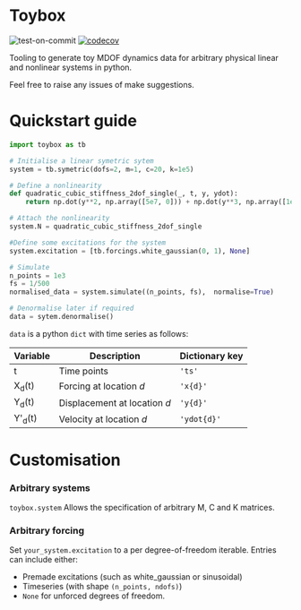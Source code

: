 # Toybox

![test-on-commit](https://github.com/MDCHAMP/Toybox/workflows/test-on-commit/badge.svg) [![codecov](https://codecov.io/gh/MDCHAMP/Toybox/branch/main/graph/badge.svg?token=gEJFvK2Zdw)](https://codecov.io/gh/MDCHAMP/Toybox)


Tooling to generate toy MDOF dynamics data for arbitrary physical linear and nonlinear systems in python.

Feel free to raise any issues of make suggestions.



# Quickstart guide

```python
import toybox as tb

# Initialise a linear symetric sytem
system = tb.symetric(dofs=2, m=1, c=20, k=1e5)

# Define a nonlinearity
def quadratic_cubic_stiffness_2dof_single(_, t, y, ydot):
    return np.dot(y**2, np.array([5e7, 0])) + np.dot(y**3, np.array([1e9, 0]))

# Attach the nonlinearity
system.N = quadratic_cubic_stiffness_2dof_single

#Define some excitations for the system
system.excitation = [tb.forcings.white_gaussian(0, 1), None]

# Simulate
n_points = 1e3
fs = 1/500
normalised_data = system.simulate((n_points, fs),  normalise=True)

# Denormalise later if required
data = sytem.denormalise()
```

`data` is a python `dict` with time series as follows:

Variable | Description | Dictionary key 
--- |--- | --- 
t | Time points | `'ts'` 
X<sub>d</sub>(t) | Forcing at location *d*  | `'x{d}'` 
Y<sub>d</sub>(t) | Displacement at location *d* | `'y{d}'` 
Y'<sub>d</sub>(t) | Velocity at location *d*  | `'ydot{d}'` 


# Customisation

### Arbitrary systems

`toybox.system` Allows the specification of arbitrary M, C and K matrices.

### Arbitrary forcing

Set `your_system.excitation` to a per degree-of-freedom iterable. Entries can include either:

- Premade excitations (such as white_gaussian or sinusoidal)
- Timeseries (with shape `(n_points, ndofs)`)
- `None` for unforced degrees of freedom.

